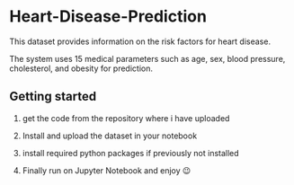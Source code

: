 # Heart-Disease-Prediction
This dataset provides information on the risk factors for heart disease.

The system uses 15 medical parameters such as age, sex, blood pressure, cholesterol, and obesity for prediction.

<!-- 
<img src="https://github.com/sagnikghoshcr7/images/blob/master/Heart.jpg" width="100" height="100">
-->

## Getting started

1. get the code from the repository where i have uploaded

2. Install and upload the dataset in your notebook

3. install required python packages if previously not installed

4. Finally run on Jupyter Notebook and enjoy 😉
